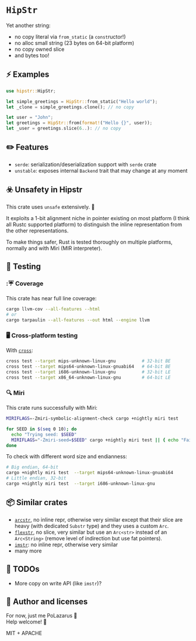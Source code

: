 # `HipStr`

Yet another string:

* no copy literal via `from_static` (a `const`ructor!)
* no alloc small string (23 bytes on 64-bit platform)
* no copy owned slice
* and bytes too!

## ⚡ Examples

```rust
use hipstr::HipStr;

let simple_greetings = HipStr::from_static("Hello world");
let _clone = simple_greetings.clone(); // no copy

let user = "John";
let greetings = HipStr::from(format!("Hello {}", user));
let _user = greetings.slice(6..): // no copy
```

## ✏️ Features

* `serde`: serialization/deserialization support with `serde` crate
* `unstable`: exposes internal `Backend` trait that may change at any moment

## ☣️ Unsafety in Hipstr

This crate uses `unsafe` extensively. 🤷

It exploits a 1-bit alignment niche in pointer existing on most platform (I think all Rustc supported platform) to distinguish the inline representation from the other representations.

To make things safer, Rust is tested thoroughly on multiple platforms, normally and with Miri (MIR interpreter).

## 🧪 Testing

### :☔ Coverage

This crate has near full line coverage:

```bash
cargo llvm-cov --all-features --html
# or
cargo tarpaulin --all-features --out html --engine llvm
```

### 🖥️ Cross-platform testing

With [`cross`](https://github.com/cross-rs/cross):

```bash
cross test --target mips-unknown-linux-gnu          # 32-bit BE
cross test --target mips64-unknown-linux-gnuabi64   # 64-bit BE
cross test --target i686-unknown-linux-gnu          # 32-bit LE
cross test --target x86_64-unknown-linux-gnu        # 64-bit LE
```

### 🔍 Miri

This crate runs successfully with Miri:

```bash
MIRIFLAGS=-Zmiri-symbolic-alignment-check cargo +nightly miri test

for SEED in $(seq 0 10); do
  echo "Trying seed: $SEED"
  MIRIFLAGS="-Zmiri-seed=$SEED" cargo +nightly miri test || { echo "Failing seed: $SEED"; break; };
done
```

To check with different word size and endianness:

```bash
# Big endian, 64-bit
cargo +nightly miri test  --target mips64-unknown-linux-gnuabi64
# Little endian, 32-bit
cargo +nightly miri test  --target i686-unknown-linux-gnu
```

## 📦 Similar crates

* [`arcstr`](https://github.com/thomcc/arcstr), no inline repr, otherwise very similar except that their slice are heavy (with dedicated `Substr` type) and they uses a custom `Arc`.
* [`flexstr`](https://github.com/nu11ptr/flexstr), no slice, very similar but use an `Arc<str>` instead of an `Arc<String>` (remove level of indirection but use fat pointers).
* [`imstr`](https://github.com/xfbs/imstr): no inline repr, otherwise very similar
* many more

## 🚀 TODOs

* More copy on write API (like `imstr`)?

## 📖 Author and licenses

For now, just me PoLazarus 👻 \
Help welcome! 🚨

MIT + APACHE
